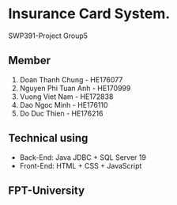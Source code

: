 # Insurance Card System.

SWP391-Project Group5

## Member

1. Doan Thanh Chung - HE176077
2. Nguyen Phi Tuan Anh - HE170999
3. Vuong Viet Nam - HE172838
4. Dao Ngoc Minh - HE176110
5. Do Duc Thien - HE176216

## Technical using

- Back-End: Java JDBC + SQL Server 19
- Front-End: HTML + CSS + JavaScript

## FPT-University

